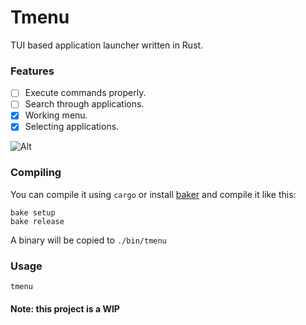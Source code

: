 # Tmenu

TUI based application launcher written in Rust.

### Features

-   [ ] Execute commands properly.
-   [ ] Search through applications.
-   [x] Working menu.
-   [x] Selecting applications.

![Alt](https://media.discordapp.net/attachments/985433521084563486/995718932449218631/unknown.png)

### Compiling

You can compile it using `cargo` or install [baker](https://github.com/rv178/baker) and compile it like this:

```
bake setup
bake release
```

A binary will be copied to `./bin/tmenu`

### Usage

```
tmenu
```

#### Note: this project is a WIP
